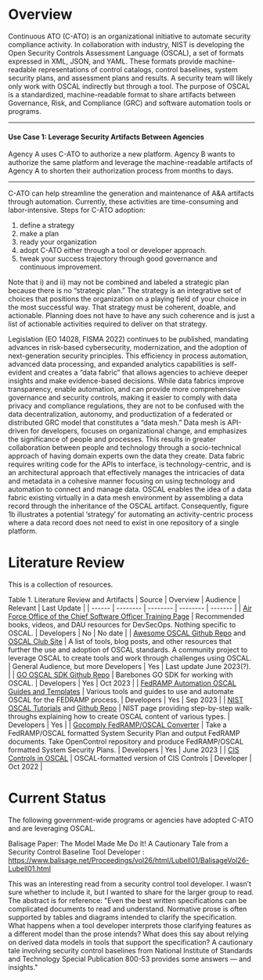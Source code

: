 # Overview

Continuous ATO (C-ATO) is an organizational initiative to automate security compliance activity. In collaboration with industry, NIST is developing the Open Security Controls Assessment Language (OSCAL), a set of formats expressed in XML, JSON, and YAML. These formats provide machine-readable representations of control catalogs, control baselines, system security plans, and assessment plans and results. A security team will likely only work with OSCAL indirectly but through a tool. The purpose of OSCAL is a standardized, machine-readable format to share artifacts between Governance, Risk, and Compliance (GRC) and software automation tools or programs.

---

<div class="usa-alert usa-alert--info">
  <div class="usa-alert__body">
    <h4 class="usa-alert__heading">Use Case 1: Leverage Security Artifacts Between Agencies</h4>
    <p class="usa-alert__text">
      Agency A uses C-ATO to authorize a new platform. Agency B wants to authorize the same platform and leverage the machine-readable artifacts of Agency A to shorten their authorization process from months to days.
    </p>
  </div>
</div>

---

C-ATO can help streamline the generation and maintenance of A&A artifacts through automation. Currently, these activities are time-consuming and labor-intensive. Steps for C-ATO adoption:
1. define a strategy
2. make a plan
3. ready your organization
4. adopt C-ATO either through a tool or developer approach.
5. tweak your success trajectory through good governance and continuous improvement.

Note that i) and ii) may not be combined and labeled a strategic plan because there is no “strategic plan.” The strategy is an integrative set of choices that positions the organization on a playing field of your choice in the most successful way. That strategy must be coherent, doable, and actionable. Planning does not have to have any such coherence and is just a list of actionable activities required to deliver on that strategy.

Legislation (EO 14028, FISMA 2022) continues to be published, mandating advances in risk-based cybersecurity, modernization, and the adoption of next-generation security principles. This efficiency in process automation, advanced data processing, and expanded analytics capabilities is self-evident and creates a “data fabric” that allows agencies to achieve deeper insights and make evidence-based decisions. While data fabrics improve transparency, enable automation, and can provide more comprehensive governance and security controls, making it easier to comply with data privacy and compliance regulations, they are not to be confused with the data decentralization, autonomy, and productization of a federated or distributed GRC model that constitutes a “data mesh.” Data mesh is API-driven for developers, focuses on organizational change, and emphasizes the significance of people and processes. This results in greater collaboration between people and technology through a socio-technical approach of having domain experts own the data they create. Data fabric requires writing code for the APIs to interface, is technology-centric, and is an architectural approach that effectively manages the intricacies of data and metadata in a cohesive manner focusing on using technology and automation to connect and manage data. OSCAL enables the idea of a data fabric existing virtually in a data mesh environment by assembling a data record through the inheritance of the OSCAL artifact. Consequently, figure 1b illustrates a potential ‘strategy’ for automating an activity-centric process where a data record does not need to exist in one repository of a single platform.

# Literature Review

This is a collection of resources.

Table 1. Literature Review and Artifacts
| Source | Overview | Audience | Relevant | Last Update |
| ------ | -------- | -------- | -------- | ------- |
| [Air Force Office of the Chief Software Officer Training Page](https://software.af.mil/training/) | Recommended books, videos, and DAU resources for DevSecOps. Nothing specific to OSCAL. | Developers | No | No date |
| [Awesome OSCAL Github Repo](https://github.com/oscal-club/awesome-oscal) and [OSCAL Club Site](https://oscal.club/) | A list of tools, blog posts, and other resources that further the use and adoption of OSCAL standards. A community project to leverage OSCAL to create tools and work through challenges using OSCAL. | General Audience, but more Developers | Yes | Last update June 2023(?). |
| [GO OSCAL SDK Github Repo](https://github.com/GoComply/oscalkit) | Barebones GO SDK for working with OSCAL. | Developers | Yes | Oct 2023 |
| [FedRAMP Automation OSCAL Guides and Templates](https://github.com/GSA/fedramp-automation) | Various tools and guides to use and automate OSCAL for the FEDRAMP process. | Developers | Yes | Sep 2023 |
| [NIST OSCAL Tutorials](https://pages.nist.gov/OSCAL/learn/tutorials/) and [Github Repo](https://pages.nist.gov/OSCAL/learn/tutorials/) | NIST page providing step-by-step walk-throughs explaining how to create OSCAL content of various types. | Developers | Yes | 
| [Gocomply FedRAMP/OSCAL Converter](https://github.com/GoComply/fedramp) | Take a FedRAMP/OSCAL formatted System Security Plan and output FedRAMP documents. Take OpenControl repository and produce FedRAMP/OSCAL formatted System Security Plans. | Developers | Yes | June 2023 |
| [CIS Controls in OSCAL](https://www.cisecurity.org/insights/blog/introducing-the-cis-controls-oscal-repository) | OSCAL-formatted version of CIS Controls | Developer | Oct 2022 |

# Current Status

The following government-wide programs or agencies have adopted C-ATO and are leveraging OSCAL.

Balisage Paper: The Model Made Me Do It! A Cautionary Tale from a Security Control Baseline Tool Developer : https://www.balisage.net/Proceedings/vol26/html/Lubell01/BalisageVol26-Lubell01.html

This was an interesting read from a security control tool developer. I wasn’t sure whether to include it, but I wanted to share for the larger group to read. The abstract is for reference: "Even the best written specifications can be complicated documents to read and understand. Normative prose is often supported by tables and diagrams intended to clarify the specification. What happens when a tool developer interprets those clarifying features as a different model than the prose intends? What does this say about relying on derived data models in tools that support the specification? A cautionary tale involving security control baselines from National Institute of Standards and Technology Special Publication 800-53 provides some answers — and insights."
